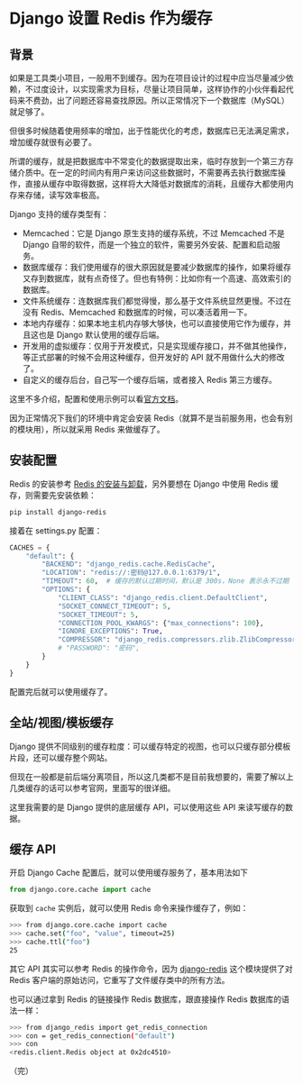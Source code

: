 # Django 设置 Redis 作为缓存

## 背景

如果是工具类小项目，一般用不到缓存。因为在项目设计的过程中应当尽量减少依赖，不过度设计，以实现需求为目标，尽量让项目简单，这样协作的小伙伴看起代码来不费劲，出了问题还容易查找原因。所以正常情况下一个数据库（MySQL）就足够了。

但很多时候随着使用频率的增加，出于性能优化的考虑，数据库已无法满足需求，增加缓存就很有必要了。

所谓的缓存，就是把数据库中不常变化的数据提取出来，临时存放到一个第三方存储介质中。在一定的时间内有用户来访问这些数据时，不需要再去执行数据库操作，直接从缓存中取得数据，这样将大大降低对数据库的消耗，且缓存大都使用内存来存储，读写效率极高。

Django 支持的缓存类型有：

* Memcached：它是 Django 原生支持的缓存系统，不过 Memcached 不是 Django 自带的软件，而是一个独立的软件，需要另外安装、配置和启动服务。
* 数据库缓存：我们使用缓存的很大原因就是要减少数据库的操作，如果将缓存又存到数据库，就有点奇怪了。但也有特例：比如你有一个高速、高效索引的数据库。
* 文件系统缓存：连数据库我们都觉得慢，那么基于文件系统显然更慢。不过在没有 Redis、Memcached 和数据库的时候，可以凑活着用一下。
* 本地内存缓存：如果本地主机内存够大够快，也可以直接使用它作为缓存，并且这也是 Django 默认使用的缓存后端。
* 开发用的虚拟缓存：仅用于开发模式，只是实现缓存接口，并不做其他操作，等正式部署的时候不会用这种缓存，但开发好的 API 就不用做什么大的修改了。 
* 自定义的缓存后台，自己写一个缓存后端，或者接入 Redis 第三方缓存。

这里不多介绍，配置和使用示例可以看[官方文档]([https://docs.djangoproject.com/en/dev/topics/cache/])。

因为正常情况下我们的环境中肯定会安装 Redis（就算不是当前服务用，也会有别的模块用），所以就采用 Redis 来做缓存了。

## 安装配置

Redis 的安装参考 [Redis 的安装与卸载](/backend/redis/installation-of-redis/)，另外要想在 Django 中使用 Redis 缓存，则需要先安装依赖：

```bash
pip install django-redis
```

接着在 settings.py 配置：

```python
CACHES = {
    "default": {
        "BACKEND": "django_redis.cache.RedisCache",
        "LOCATION": "redis://:密码@127.0.0.1:6379/1",
        "TIMEOUT": 60,  # 缓存的默认过期时间，默认是 300s，None 表示永不过期
        "OPTIONS": {
            "CLIENT_CLASS": "django_redis.client.DefaultClient",
            "SOCKET_CONNECT_TIMEOUT": 5,
            "SOCKET_TIMEOUT": 5,
            "CONNECTION_POOL_KWARGS": {"max_connections": 100},
            "IGNORE_EXCEPTIONS": True,
            "COMPRESSOR": "django_redis.compressors.zlib.ZlibCompressor",
            # "PASSWORD": "密码",
        }
    }
}
```

配置完后就可以使用缓存了。

## 全站/视图/模板缓存

Django 提供不同级别的缓存粒度：可以缓存特定的视图，也可以只缓存部分模板片段，还可以缓存整个网站。

但现在一般都是前后端分离项目，所以这几类都不是目前我想要的，需要了解以上几类缓存的话可以参考官网，里面写的很详细。

这里我需要的是 Django 提供的底层缓存 API，可以使用这些 API 来读写缓存的数据。

## 缓存 API

开启 Django Cache 配置后，就可以使用缓存服务了，基本用法如下

```python
from django.core.cache import cache
```

获取到 `cache` 实例后，就可以使用 Redis 命令来操作缓存了，例如：

```bash
>>> from django.core.cache import cache
>>> cache.set("foo", "value", timeout=25)
>>> cache.ttl("foo")
25
```

其它 API 其实可以参考 Redis 的操作命令，因为 [django-redis](https://github.com/jazzband/django-redis) 这个模块提供了对 Redis 客户端的原始访问，它重写了文件缓存类中的所有方法。

也可以通过拿到 Redis 的链接操作 Redis 数据库，跟直接操作 Redis 数据库的语法一样：

```bash
>>> from django_redis import get_redis_connection
>>> con = get_redis_connection("default")
>>> con
<redis.client.Redis object at 0x2dc4510>
```

（完）
